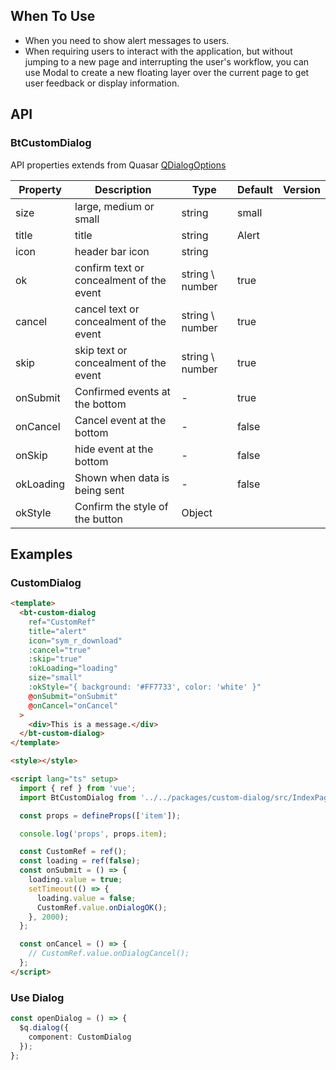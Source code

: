 ## When To Use

- When you need to show alert messages to users.
- When requiring users to interact with the application, but without jumping to a new page and interrupting the user's workflow, you can use Modal to create a new floating layer over the current page to get user feedback or display information.

## API

### BtCustomDialog

API properties extends from Quasar [QDialogOptions](http://www.quasarchs.com/vue-components/dialog)

| Property | Description | Type | Default | Version |
| --- | --- | --- | --- | --- |
| size | large, medium or small | string | small |  |
| title | title | string | Alert |  |
| icon | header bar icon | string |  |  |
| ok | confirm text or concealment of the event | string \ number | true |  |
| cancel | cancel text or concealment of the event | string \ number | true |  |
| skip | skip text or concealment of the event | string \ number | true |  |
| onSubmit | Confirmed events at the bottom | - | true |  |
| onCancel | Cancel event at the bottom | - | false |  |
| onSkip | hide event at the bottom | - | false |  |
| okLoading | Shown when data is being sent | - | false |  |
| okStyle | Confirm the style of the button | Object |  |  |

## Examples

### CustomDialog

```html
<template>
  <bt-custom-dialog
    ref="CustomRef"
    title="alert"
    icon="sym_r_download"
    :cancel="true"
    :skip="true"
    :okLoading="loading"
    size="small"
    :okStyle="{ background: '#FF7733', color: 'white' }"
    @onSubmit="onSubmit"
    @onCancel="onCancel"
  >
    <div>This is a message.</div>
  </bt-custom-dialog>
</template>

<style></style>

<script lang="ts" setup>
  import { ref } from 'vue';
  import BtCustomDialog from '../../packages/custom-dialog/src/IndexPage.vue';

  const props = defineProps(['item']);

  console.log('props', props.item);

  const CustomRef = ref();
  const loading = ref(false);
  const onSubmit = () => {
    loading.value = true;
    setTimeout(() => {
      loading.value = false;
      CustomRef.value.onDialogOK();
    }, 2000);
  };

  const onCancel = () => {
    // CustomRef.value.onDialogCancel();
  };
</script>
```

### Use Dialog

```ts
const openDialog = () => {
  $q.dialog({
    component: CustomDialog
  });
};
```
